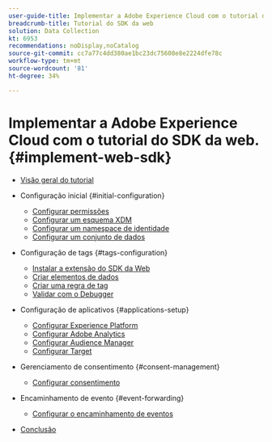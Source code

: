 ```yaml
---
user-guide-title: Implementar a Adobe Experience Cloud com o tutorial do SDK da web
breadcrumb-title: Tutorial do SDK da web
solution: Data Collection
kt: 6953
recommendations: noDisplay,noCatalog
source-git-commit: cc7a77c4dd380ae1bc23dc75608e8e2224dfe78c
workflow-type: tm+mt
source-wordcount: '81'
ht-degree: 34%

---
```



# Implementar a Adobe Experience Cloud com o tutorial do SDK da web. {#implement-web-sdk}

+ [Visão geral do tutorial](overview.md)
+ Configuração inicial {#initial-configuration}
   + [Configurar permissões](configure-permissions.md)
   + [Configurar um esquema XDM](configure-schemas.md)
   + [Configurar um namespace de identidade](configure-identities.md)
   + [Configurar um conjunto de dados](configure-datastream.md)

+ Configuração de tags {#tags-configuration}
   + [Instalar a extensão do SDK da Web](install-web-sdk.md)
   + [Criar elementos de dados](create-data-elements.md)
   + [Criar uma regra de tag](create-tag-rule.md)
   + [Validar com o Debugger](validate-with-debugger.md)

+ Configuração de aplicativos {#applications-setup}
   + [Configurar Experience Platform](setup-experience-platform.md)
   + [Configurar Adobe Analytics](setup-analytics.md)
   + [Configurar Audience Manager](setup-audience-manager.md)
   + [Configurar Target](setup-target.md)

+ Gerenciamento de consentimento {#consent-management}
   + [Configurar consentimento](setup-consent.md)

+ Encaminhamento de evento {#event-forwarding}
   + [Configurar o encaminhamento de eventos](setup-event-forwarding.md)

+ [Conclusão](conclusion.md)

